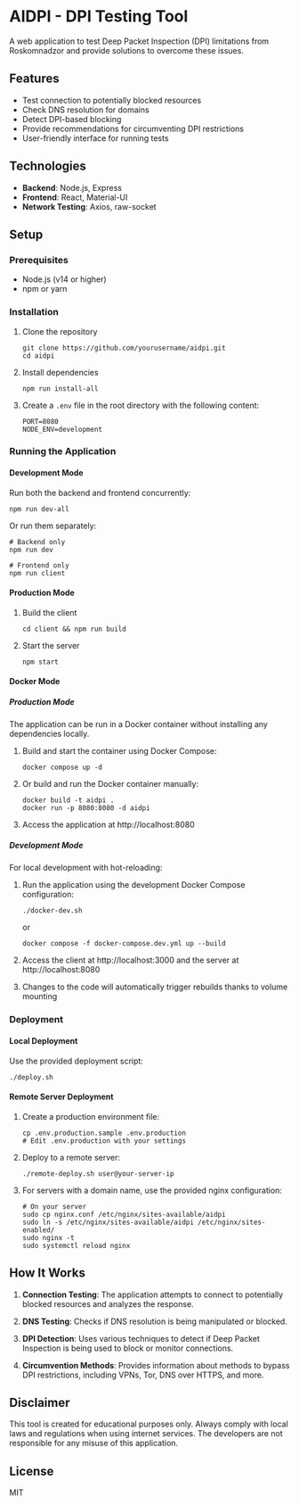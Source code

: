 # AIDPI - DPI Testing Tool

A web application to test Deep Packet Inspection (DPI) limitations from Roskomnadzor and provide solutions to overcome these issues.

## Features

- Test connection to potentially blocked resources
- Check DNS resolution for domains
- Detect DPI-based blocking
- Provide recommendations for circumventing DPI restrictions
- User-friendly interface for running tests

## Technologies

- **Backend**: Node.js, Express
- **Frontend**: React, Material-UI
- **Network Testing**: Axios, raw-socket

## Setup

### Prerequisites

- Node.js (v14 or higher)
- npm or yarn

### Installation

1. Clone the repository
   ```
   git clone https://github.com/yourusername/aidpi.git
   cd aidpi
   ```

2. Install dependencies
   ```
   npm run install-all
   ```

3. Create a `.env` file in the root directory with the following content:
   ```
   PORT=8080
   NODE_ENV=development
   ```

### Running the Application

#### Development Mode

Run both the backend and frontend concurrently:
```
npm run dev-all
```

Or run them separately:
```
# Backend only
npm run dev

# Frontend only
npm run client
```

#### Production Mode

1. Build the client
   ```
   cd client && npm run build
   ```

2. Start the server
   ```
   npm start
   ```

#### Docker Mode

##### Production Mode

The application can be run in a Docker container without installing any dependencies locally.

1. Build and start the container using Docker Compose:
   ```
   docker compose up -d
   ```

2. Or build and run the Docker container manually:
   ```
   docker build -t aidpi .
   docker run -p 8080:8080 -d aidpi
   ```

3. Access the application at http://localhost:8080

##### Development Mode

For local development with hot-reloading:

1. Run the application using the development Docker Compose configuration:
   ```
   ./docker-dev.sh
   ```
   or
   ```
   docker compose -f docker-compose.dev.yml up --build
   ```

2. Access the client at http://localhost:3000 and the server at http://localhost:8080

3. Changes to the code will automatically trigger rebuilds thanks to volume mounting

### Deployment

#### Local Deployment

Use the provided deployment script:
```
./deploy.sh
```

#### Remote Server Deployment

1. Create a production environment file:
   ```
   cp .env.production.sample .env.production
   # Edit .env.production with your settings
   ```

2. Deploy to a remote server:
   ```
   ./remote-deploy.sh user@your-server-ip
   ```

3. For servers with a domain name, use the provided nginx configuration:
   ```
   # On your server
   sudo cp nginx.conf /etc/nginx/sites-available/aidpi
   sudo ln -s /etc/nginx/sites-available/aidpi /etc/nginx/sites-enabled/
   sudo nginx -t
   sudo systemctl reload nginx
   ```

## How It Works

1. **Connection Testing**: The application attempts to connect to potentially blocked resources and analyzes the response.

2. **DNS Testing**: Checks if DNS resolution is being manipulated or blocked.

3. **DPI Detection**: Uses various techniques to detect if Deep Packet Inspection is being used to block or monitor connections.

4. **Circumvention Methods**: Provides information about methods to bypass DPI restrictions, including VPNs, Tor, DNS over HTTPS, and more.

## Disclaimer

This tool is created for educational purposes only. Always comply with local laws and regulations when using internet services. The developers are not responsible for any misuse of this application.

## License

MIT